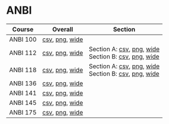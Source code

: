 # ANBI

| Course | Overall | Section |
| ------ | ------- | ------- |
| ANBI 100 | [csv](https://github.com/UCSD-Historical-Enrollment-Data/2022Fall/blob/main/overall/ANBI%20100.csv), [png](https://raw.githubusercontent.com/UCSD-Historical-Enrollment-Data/2022Fall/main/plot_overall/ANBI%20100.png), [wide](https://raw.githubusercontent.com/UCSD-Historical-Enrollment-Data/2022Fall/main/plot_overall_wide/ANBI%20100.png) |  |
| ANBI 112 | [csv](https://github.com/UCSD-Historical-Enrollment-Data/2022Fall/blob/main/overall/ANBI%20112.csv), [png](https://raw.githubusercontent.com/UCSD-Historical-Enrollment-Data/2022Fall/main/plot_overall/ANBI%20112.png), [wide](https://raw.githubusercontent.com/UCSD-Historical-Enrollment-Data/2022Fall/main/plot_overall_wide/ANBI%20112.png) | Section A: [csv](https://github.com/UCSD-Historical-Enrollment-Data/2022Fall/blob/main/section/ANBI%20112_A.csv), [png](https://raw.githubusercontent.com/UCSD-Historical-Enrollment-Data/2022Fall/main/plot_section/ANBI%20112_A.png), [wide](https://raw.githubusercontent.com/UCSD-Historical-Enrollment-Data/2022Fall/main/plot_section_wide/ANBI%20112_A.png)<br>Section B: [csv](https://github.com/UCSD-Historical-Enrollment-Data/2022Fall/blob/main/section/ANBI%20112_B.csv), [png](https://raw.githubusercontent.com/UCSD-Historical-Enrollment-Data/2022Fall/main/plot_section/ANBI%20112_B.png), [wide](https://raw.githubusercontent.com/UCSD-Historical-Enrollment-Data/2022Fall/main/plot_section_wide/ANBI%20112_B.png) |
| ANBI 118 | [csv](https://github.com/UCSD-Historical-Enrollment-Data/2022Fall/blob/main/overall/ANBI%20118.csv), [png](https://raw.githubusercontent.com/UCSD-Historical-Enrollment-Data/2022Fall/main/plot_overall/ANBI%20118.png), [wide](https://raw.githubusercontent.com/UCSD-Historical-Enrollment-Data/2022Fall/main/plot_overall_wide/ANBI%20118.png) | Section A: [csv](https://github.com/UCSD-Historical-Enrollment-Data/2022Fall/blob/main/section/ANBI%20118_A.csv), [png](https://raw.githubusercontent.com/UCSD-Historical-Enrollment-Data/2022Fall/main/plot_section/ANBI%20118_A.png), [wide](https://raw.githubusercontent.com/UCSD-Historical-Enrollment-Data/2022Fall/main/plot_section_wide/ANBI%20118_A.png)<br>Section B: [csv](https://github.com/UCSD-Historical-Enrollment-Data/2022Fall/blob/main/section/ANBI%20118_B.csv), [png](https://raw.githubusercontent.com/UCSD-Historical-Enrollment-Data/2022Fall/main/plot_section/ANBI%20118_B.png), [wide](https://raw.githubusercontent.com/UCSD-Historical-Enrollment-Data/2022Fall/main/plot_section_wide/ANBI%20118_B.png) |
| ANBI 136 | [csv](https://github.com/UCSD-Historical-Enrollment-Data/2022Fall/blob/main/overall/ANBI%20136.csv), [png](https://raw.githubusercontent.com/UCSD-Historical-Enrollment-Data/2022Fall/main/plot_overall/ANBI%20136.png), [wide](https://raw.githubusercontent.com/UCSD-Historical-Enrollment-Data/2022Fall/main/plot_overall_wide/ANBI%20136.png) |  |
| ANBI 141 | [csv](https://github.com/UCSD-Historical-Enrollment-Data/2022Fall/blob/main/overall/ANBI%20141.csv), [png](https://raw.githubusercontent.com/UCSD-Historical-Enrollment-Data/2022Fall/main/plot_overall/ANBI%20141.png), [wide](https://raw.githubusercontent.com/UCSD-Historical-Enrollment-Data/2022Fall/main/plot_overall_wide/ANBI%20141.png) |  |
| ANBI 145 | [csv](https://github.com/UCSD-Historical-Enrollment-Data/2022Fall/blob/main/overall/ANBI%20145.csv), [png](https://raw.githubusercontent.com/UCSD-Historical-Enrollment-Data/2022Fall/main/plot_overall/ANBI%20145.png), [wide](https://raw.githubusercontent.com/UCSD-Historical-Enrollment-Data/2022Fall/main/plot_overall_wide/ANBI%20145.png) |  |
| ANBI 175 | [csv](https://github.com/UCSD-Historical-Enrollment-Data/2022Fall/blob/main/overall/ANBI%20175.csv), [png](https://raw.githubusercontent.com/UCSD-Historical-Enrollment-Data/2022Fall/main/plot_overall/ANBI%20175.png), [wide](https://raw.githubusercontent.com/UCSD-Historical-Enrollment-Data/2022Fall/main/plot_overall_wide/ANBI%20175.png) |  |
